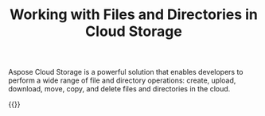 ﻿---
title: "Working with Files and Directories in Cloud Storage"
type: docs
url: /files-and-storage/
description: "Working with Files and Directories in Cloud Storage programmatically via Cloud API."
weight: 90
---

Aspose Cloud Storage is a powerful solution that enables developers to perform a wide range of file and directory operations: create, upload, download, move, copy, and delete files and directories in the cloud.


{{<list-children-pages>}}
